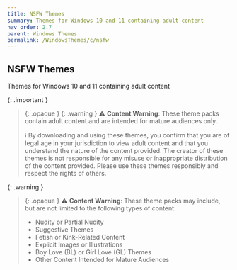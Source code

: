```yaml
---
title: NSFW Themes
summary: Themes for Windows 10 and 11 containing adult content
nav_order: 2.7
parent: Windows Themes
permalink: /WindowsThemes/c/nsfw
---
```


## NSFW Themes
Themes for Windows 10 and 11 containing adult content

{: .important }
> {: .opaque }
> {: .warning }
> ⚠️ **Content Warning**: These theme packs contain adult content and are intended for mature audiences only.
> 
> ℹ️ By downloading and using these themes, you confirm that you are of legal age in your jurisdiction to view adult content and that you understand the nature of the content provided. The creator of these themes is not responsible for any misuse or inappropriate distribution of the content provided. Please use these themes responsibly and respect the rights of others.

{: .warning }
> {: .opaque }
> ⚠️ **Content Warning**: These theme packs may include, but are not limited to the following types of content:
> 
> - Nudity or Partial Nudity
> - Suggestive Themes
> - Fetish or Kink-Related Content
> - Explicit Images or Illustrations
> - Boy Love (BL) or Girl Love (GL) Themes
> - Other Content Intended for Mature Audiences